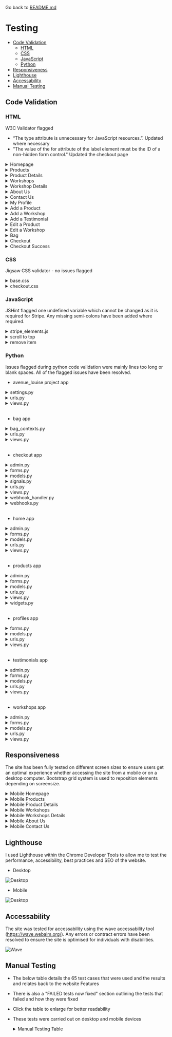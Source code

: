 Go back to [README.md](/README.md)

# Testing
- [Code Validation](#code-validation)
    - [HTML](#html)
    - [CSS](#css)
    - [JavaScript](#JavaScript)
    - [Python](#python)
- [Responsiveness](#Responsiveness)
- [Lighthouse](#Lighthouse)
- [Accessability](#Accessability)
- [Manual Testing](#manual-testing)


## Code Validation
### HTML

W3C Validator flagged 
- “The type attribute is unnecessary for JavaScript resources.”. Updated where necessary
- "The value of the for attribute of the label element must be the ID of a non-hidden form control." Updated the checkout page

<details>
    <summary>Homepage</summary>

![Homepage](documentation/HTML/Homepage.png)
</details>

<details>
    <summary>Products</summary>

![Products](documentation/HTML/products.png)
</details>

<details>
    <summary>Product Details</summary>

![Product Details](documentation/HTML/product_details.png)
</details>

<details>
    <summary>Workshops</summary>

![Workshops](documentation/HTML/workshops.png)
</details>

<details>
    <summary>Workshop Details</summary>

![Workshop Details](documentation/HTML/workshop_details.png)
</details>

<details>
    <summary>About Us</summary>

![About Us](documentation/HTML/about_us.png)
</details>

<details>
    <summary>Contact Us</summary>

![Contact Us](documentation/HTML/contact_us.png)
</details>

<details>
    <summary>My Profile</summary>

![My Profile](documentation/HTML/profile.png)
</details>

<details>
    <summary>Add a Product</summary>

![Add a Product](documentation/HTML/add_product.png)
&nbsp;

HTML validation flagged an issue with a duplicated id (id="id_image"). Following investigation this is being generated in the custom_clearable_file_input.html file. Further research required to fix
</details>

<details>
    <summary>Add a Workshop</summary>

![Add a Workshop](documentation/HTML/add_workshop.png)
</details>

<details>
    <summary>Add a Testimonial</summary>

![Add a Testimonial](documentation/HTML/add_testimonial.png)
</details>

<details>
    <summary>Edit a Product</summary>

![Edit a Product](documentation/HTML/edit_product.png)
&nbsp;

HTML validation flagged an issue with a duplicated id (id="id_image"). Following investigation this is being generated in the custom_clearable_file_input.html file. Further research required to fix
</details>

<details>
    <summary>Edit a Workshop</summary>

![Edit a Workshop](documentation/HTML/edit_workshop.png)
</details>

<details>
    <summary>Bag</summary>

![Bag](documentation/HTML/bag.png)
</details>

<details>
    <summary>Checkout</summary>

![Checkout](documentation/HTML/checkout.png)
</details>

<details>
    <summary>Checkout Success</summary>

![Checkout Success](documentation/HTML/checkout_success.png)
</details>

### CSS

Jigsaw CSS validator - no issues flagged

<details>
    <summary>base.css</summary>

![base.css](documentation/CSS/base.css.png)
</details>

<details>
    <summary>checkout.css</summary>

![checkout.css](documentation/CSS/checkout.css.png)
</details>

### JavaScript

JSHint flagged one undefined variable which cannot be changed as it is required for Stripe. Any missing semi-colons have been added where required.

<details>
    <summary>stripe_elements.js</summary>

![stripe_elements.js](documentation/images/javascript.png)
</details>

<details>
    <summary>scroll to top</summary>

![scroll to top](documentation/images/scroll_top.png)
</details>

<details>
    <summary>remove item</summary>

![remove item](documentation/images/remove_item.png)
</details>

### Python

Issues flagged during python code validation were mainly lines too long or blank spaces. All of the flagged issues have been resolved.

- avenue_louise project app

<details>
    <summary>settings.py</summary>

![settings.py](documentation/python/avelou_settings.py.png)
</details>

<details>
    <summary>urls.py</summary>

![urls.py](documentation/python/avelou_urls.py.png)
</details>

<details>
    <summary>views.py</summary>

![views.py](documentation/python/avelou_views.py.png)
</details>
&nbsp;

- bag app

<details>
    <summary>bag_contexts.py</summary>

![bag_contents.py](documentation/python/bag_contexts.py.png)
</details>

<details>
    <summary>urls.py</summary>

![urls.py](documentation/python/bag_urls.py.png)
</details>

<details>
    <summary>views.py</summary>

![views.py](documentation/python/bag_views.py.png)
</details>
&nbsp;

- checkout app

<details>
    <summary>admin.py</summary>

![admin.py](documentation/python/checkout_admin.py.png)
</details>

<details>
    <summary>forms.py</summary>

![forms.py](documentation/python/checkout_forms.py.png)
</details>

<details>
    <summary>models.py</summary>

![models.py](documentation/python/checkout_models.py.png)
</details>

<details>
    <summary>signals.py</summary>

![signals.py](documentation/python/checkout_signals.py.png)
</details>

<details>
    <summary>urls.py</summary>

![urls.py](documentation/python/checkout_urls.py.png)
</details>

<details>
    <summary>views.py</summary>

![views.py](documentation/python/checkout_views.py.png)
</details>

<details>
    <summary>webhook_handler.py</summary>

![webhook_handler.py](documentation/python/checkout_webhook_handler.py.png)
</details>

<details>
    <summary>webhooks.py</summary>

![webhooks.py](documentation/python/checkout_webhooks.py.png)
</details>
&nbsp;

- home app

<details>
    <summary>admin.py</summary>

![admin.py](documentation/python/home_admin.py.png)
</details>

<details>
    <summary>forms.py</summary>

![forms.py](documentation/python/home_forms.py.png)
</details>

<details>
    <summary>models.py</summary>

![models.py](documentation/python/home_models.py.png)
</details>

<details>
    <summary>urls.py</summary>

![urls.py](documentation/python/home_urls.py.png)
</details>

<details>
    <summary>views.py</summary>

![views.py](documentation/python/home_views.py.png)
</details>
&nbsp;

- products app

<details>
    <summary>admin.py</summary>

![admin.py](documentation/python/products_admin.py.png)
</details>

<details>
    <summary>forms.py</summary>

![forms.py](documentation/python/products_forms.py.png)
</details>

<details>
    <summary>models.py</summary>

![models.py](documentation/python/products_models.py.png)
</details>

<details>
    <summary>urls.py</summary>

![urls.py](documentation/python/products_urls.py.png)
</details>

<details>
    <summary>views.py</summary>

![views.py](documentation/python/products_views.py.png)
</details>

<details>
    <summary>widgets.py</summary>

![widgets.py](documentation/python/products_widgets.py.png)
</details>
&nbsp;

- profiles app

<details>
    <summary>forms.py</summary>

![forms.py](documentation/python/profiles_forms.py.png)
</details>

<details>
    <summary>models.py</summary>

![models.py](documentation/python/profiles_models.py.png)
</details>

<details>
    <summary>urls.py</summary>

![urls.py](documentation/python/profiles_urls.py.png)
</details>

<details>
    <summary>views.py</summary>

![views.py](documentation/python/profiles_views.py.png)
</details>
&nbsp;

- testimonials app

<details>
    <summary>admin.py</summary>

![admin.py](documentation/python/testimonials_admin.py.png)
</details>

<details>
    <summary>forms.py</summary>

![forms.py](documentation/python/testimonials_forms.py.png)
</details>

<details>
    <summary>models.py</summary>

![models.py](documentation/python/testimonials_models.py.png)
</details>

<details>
    <summary>urls.py</summary>

![urls.py](documentation/python/testimonials_urls.py.png)
</details>

<details>
    <summary>views.py</summary>

![views.py](documentation/python/testimonials_views.py.png)
</details>
&nbsp;

- workshops app

<details>
    <summary>admin.py</summary>

![admin.py](documentation/python/workshops_admin.py.png)
</details>

<details>
    <summary>forms.py</summary>

![forms.py](documentation/python/workshops_forms.py.png)
</details>

<details>
    <summary>models.py</summary>

![models.py](documentation/python/workshops_models.py.png)
</details>

<details>
    <summary>urls.py</summary>

![urls.py](documentation/python/workshops_urls.py.png)
</details>

<details>
    <summary>views.py</summary>

![views.py](documentation/python/workshops_views.py.png)
</details>


## Responsiveness

The site has been fully tested on different screen sizes to ensure users get an optimal experience whether accessing the site from a mobile or on a desktop computer. Bootstrap grid system is used to reposition elements depending on screensize. 

<details>
    <summary>Mobile Homepage</summary>

![Mobile Homepage](documentation/mobile/home-mob.jpg)
</details>

<details>
    <summary>Mobile Products</summary>

![Mobile Products](documentation/mobile/products-mob.jpg)
</details>

<details>
    <summary>Mobile Product Details</summary>

![Mobile Product Details](documentation/mobile/product-details-mob.jpg)
</details>

<details>
    <summary>Mobile Workshops</summary>

![Mobile Workshops](documentation/mobile/workshops-mob.jpg)
</details>

<details>
    <summary>Mobile Workshops Details</summary>

![Mobile Workshops Details](documentation/mobile/workshop_details-mob.jpg)
</details>

<details>
    <summary>Mobile About Us</summary>

![Mobile About Us](documentation/mobile/about-mob-bug.jpg)
</details>

<details>
    <summary>Mobile Contact Us</summary>

![Mobile Contact Us](documentation/mobile/contact-mob.jpg)
</details>

## Lighthouse

I used Lighthouse within the Chrome Developer Tools to allow me to test the performance, accessibility, best practices and SEO of the website.

 - Desktop

 ![Desktop](documentation/images/lighthouse_desktop.png)

 - Mobile

 ![Desktop](documentation/images/lighthouse_mobile.png)

## Accessability

The site was tested for accessability using the wave accessability tool (https://wave.webaim.org/). Any errors or contract errors have been resolved to ensure the site is optimised for individuals with disabilities.

 ![Wave](documentation/images/wave.png)

## Manual Testing

- The below table details the 65 test cases that were used and the results and relates back to the website Features
- There is also a "FAILED tests now fixed" section outlining the tests that failed and how they were fixed
- Click the table to enlarge for better readability
- These tests were carried out on desktop and mobile devices

    <details>
    <summary>Manual Testing Table</summary>

    ![Manual Testing](documentation/images/testing-al.png)
    </details>


